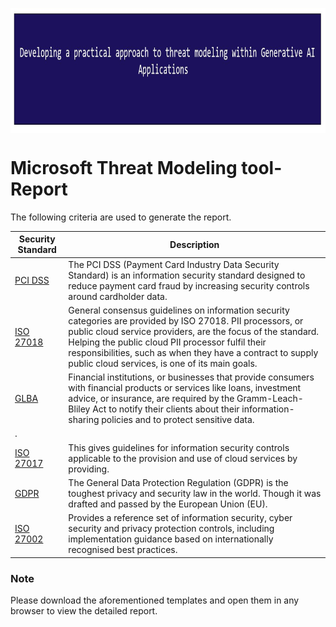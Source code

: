 <p align="center">
	<a href="https://github.com/Joseph-TUI/Threat-modeling-within-Generative-AI-Systems/blob/main/README.md">
		<img align="center" alt="Threat modeling-Security Practices" src="/Pic/main.JPG" height="200">
	</a>
</p>

# Microsoft Threat Modeling tool- Report

The following criteria are used to generate the report. 

| Security Standard	| Description	|
|---	|---	|
| [PCI DSS](https://www.pcisecuritystandards.org/)	| The PCI DSS (Payment Card Industry Data Security Standard) is an information security standard designed to reduce payment card fraud by increasing security controls around cardholder data.	|
| [ISO 27018](https://www.iso.org/standard/76559.html)	| General consensus guidelines on information security categories are provided by ISO 27018. PII processors, or public cloud service providers, are the focus of the standard. Helping the public cloud PII processor fulfil their responsibilities, such as when they have a contract to supply public cloud services, is one of its main goals. |
| [GLBA](https://www.ftc.gov/business-guidance/privacy-security/gramm-leach-bliley-act)	| Financial institutions, or businesses that provide consumers with financial products or services like loans, investment advice, or insurance, are required by the Gramm-Leach-Bliley Act to notify their clients about their information-sharing policies and to protect sensitive data.
.	|
| [ISO 27017](https://www.iso.org/standard/43757.html)	| This gives guidelines for information security controls applicable to the provision and use of cloud services by providing.|
| [GDPR](https://gdpr-info.eu/)	| The General Data Protection Regulation (GDPR) is the toughest privacy and security law in the world. Though it was drafted and passed by the European Union (EU). |
| [ISO 27002](https://www.iso.org/standard/75652.html)	| Provides a reference set of information security, cyber security and privacy protection controls, including implementation guidance based on internationally recognised best practices.|

  
### Note

Please download the aforementioned templates and open them in any browser to view the detailed report. 
   
</p>
